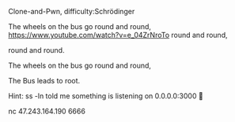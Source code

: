 Clone-and-Pwn, difficulty:Schrödinger

The wheels on the bus go round and round,
https://www.youtube.com/watch?v=e_04ZrNroTo
round and round,

round and round.

The wheels on the bus go round and round,

The Bus leads to root.

Hint: ss -ln told me something is listening on 0.0.0.0:3000 🤔

nc 47.243.164.190 6666